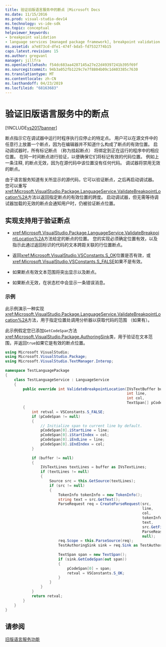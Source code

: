 ```yaml
---
title: 验证旧版语言服务中的断点 |Microsoft Docs
ms.date: 11/15/2016
ms.prod: visual-studio-dev14
ms.technology: vs-ide-sdk
ms.topic: conceptual
helpviewer_keywords:
- breakpoint validation
- language services [managed package framework], breakpoint validation
ms.assetid: a7e873cd-dfe1-474f-bda5-fd7532774b15
caps.latest.revision: 15
ms.author: gregvanl
manager: jillfra
ms.openlocfilehash: f54dc683aa4287145a27e22d49397241b395f69f
ms.sourcegitcommit: 94b3a052fb1229c7e7f8804b09c1d403385c7630
ms.translationtype: MT
ms.contentlocale: zh-CN
ms.lasthandoff: 04/23/2019
ms.locfileid: "68163683"
---
```

# <a name="validating-breakpoints-in-a-legacy-language-service"></a>验证旧版语言服务中的断点
[!INCLUDE[vs2017banner](../../includes/vs2017banner.md)]

断点指示它在调试器中运行时程序执行应停止的特定点。 用户可以在源文件中的任意行上放置一个断点，因为在编辑器并不知道什么构成了断点的有效位置。 启动调试器时，所有标记断点 （称为挂起断点） 将绑定到正在运行的程序中的相应位置。 在同一时间断点进行验证，以便确保它们将标记有效的代码位置。 例如上一条注释, 的断点无效，因为在源代码中该位置没有任何代码。 调试器将禁用无效的断点。  
  
 由于语言服务知道有关所显示的源代码，它可以验证断点，之后再启动调试器。 您可以重写<xref:Microsoft.VisualStudio.Package.LanguageService.ValidateBreakpointLocation%2A>方法以返回指定断点的有效位置的跨度。 启动调试器，但无需等待调试器加载的无效的断点会通知用户时，仍被验证断点位置。  
  
## <a name="implementing-support-for-validating-breakpoints"></a>实现支持用于验证断点  
  
- <xref:Microsoft.VisualStudio.Package.LanguageService.ValidateBreakpointLocation%2A>方法给定的断点的位置。 您的实现必须确定位置有效，以及指示此通过返回标识的代码的文本跨距关联的行位置断点。  
  
- 返回<xref:Microsoft.VisualStudio.VSConstants.S_OK>位置是否有效，或<xref:Microsoft.VisualStudio.VSConstants.S_FALSE>如果不是有效。  
  
- 如果断点有效文本范围将突出显示以及断点。  
  
- 如果断点无效，在状态栏中会显示一条错误消息。  
  
### <a name="example"></a>示例  
 此示例演示一种实现<xref:Microsoft.VisualStudio.Package.LanguageService.ValidateBreakpointLocation%2A>方法，用于指定位置处调用分析器以获取代码的范围 （如果有）。  
  
 此示例假定您已添加`GetCodeSpan`方法<xref:Microsoft.VisualStudio.Package.AuthoringSink>类，用于验证在文本范围，并返回`true`如果它是有效的断点位置。  
  
```csharp  
using Microsoft VisualStudio;  
using Microsoft.VisualStudio.Package;  
using Microsoft.VisualStudio.TextManager.Interop;  
  
namespace TestLanguagePackage  
{  
    class TestLanguageService : LanguageService  
    {  
        public override int ValidateBreakpointLocation(IVsTextBuffer buffer,  
                                                       int line,  
                                                       int col,  
                                                       TextSpan[] pCodeSpan)  
        {  
            int retval = VSConstants.S_FALSE;  
            if (pCodeSpan != null)  
            {  
                // Initialize span to current line by default.  
                pCodeSpan[0].iStartLine = line;  
                pCodeSpan[0].iStartIndex = col;  
                pCodeSpan[0].iEndLine = line;  
                pCodeSpan[0].iEndIndex = col;  
            }  
  
            if (buffer != null)  
            {  
                IVsTextLines textLines = buffer as IVsTextLines;  
                if (textLines != null)  
                {  
                    Source src = this.GetSource(textLines);  
                    if (src != null)  
                    {  
                        TokenInfo tokenInfo = new TokenInfo();  
                        string text = src.GetText();  
                        ParseRequest req = CreateParseRequest(src,  
                                                              line,  
                                                              col,  
                                                              tokenInfo,  
                                                              text,  
                                                              src.GetFilePath(),  
                                                              ParseReason.CodeSpan,  
                                                              null);  
                        req.Scope = this.ParseSource(req);  
                        TestAuthoringSink sink = req.Sink as TestAuthoringSink;  
  
                        TextSpan span = new TextSpan();  
                        if (sink.GetCodeSpan(out span))  
                        {  
                            pCodeSpan[0] = span;  
                            retval = VSConstants.S_OK;  
                        }  
                    }  
                }  
            }  
            return retval;  
        }  
    }  
}  
```  
  
## <a name="see-also"></a>请参阅  
 [旧版语言服务功能](../../extensibility/internals/legacy-language-service-features1.md)
